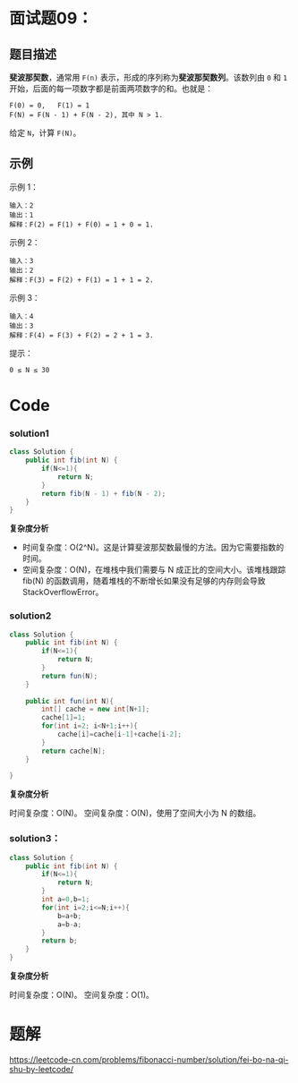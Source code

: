 # 面试题09：

## 题目描述

**斐波那契数**，通常用 `F(n)` 表示，形成的序列称为**斐波那契数列**。该数列由 `0` 和 `1` 开始，后面的每一项数字都是前面两项数字的和。也就是：

```
F(0) = 0,   F(1) = 1
F(N) = F(N - 1) + F(N - 2), 其中 N > 1.
```

给定 `N`，计算 `F(N)`。

## 示例

示例 1：

```
输入：2
输出：1
解释：F(2) = F(1) + F(0) = 1 + 0 = 1.
```




示例 2：

```
输入：3
输出：2
解释：F(3) = F(2) + F(1) = 1 + 1 = 2.
```

示例 3：

```
输入：4
输出：3
解释：F(4) = F(3) + F(2) = 2 + 1 = 3.
```


提示：

```
0 ≤ N ≤ 30
```



# Code

### solution1

```java
class Solution {
    public int fib(int N) {
        if(N<=1){
            return N;
        }
        return fib(N - 1) + fib(N - 2);
    }
}
```

**复杂度分析**

+ 时间复杂度：O(2^N)。这是计算斐波那契数最慢的方法。因为它需要指数的时间。
+ 空间复杂度：O(N)，在堆栈中我们需要与 N 成正比的空间大小。该堆栈跟踪 fib(N) 的函数调用，随着堆栈的不断增长如果没有足够的内存则会导致 StackOverflowError。



### solution2

```java
class Solution {
    public int fib(int N) {
        if(N<=1){
            return N;
        }
        return fun(N);
    }
    
    public int fun(int N){
        int[] cache = new int[N+1];
        cache[1]=1;
        for(int i=2; i<N+1;i++){
            cache[i]=cache[i-1]+cache[i-2];
        }
        return cache[N];
    }
    
}
```

**复杂度分析**

时间复杂度：O(N)。
空间复杂度：O(N)，使用了空间大小为 N 的数组。



### solution3：

```java
class Solution {
    public int fib(int N) {
        if(N<=1){
            return N;
        }
        int a=0,b=1;
        for(int i=2;i<=N;i++){
            b=a+b;
            a=b-a;
        }
        return b;
    }
}
```

**复杂度分析**

时间复杂度：O(N)。
空间复杂度：O(1)。



# 题解

https://leetcode-cn.com/problems/fibonacci-number/solution/fei-bo-na-qi-shu-by-leetcode/

